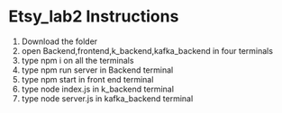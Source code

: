 # Etsy_lab2 Instructions

1. Download the folder
2. open Backend,frontend,k_backend,kafka_backend in four terminals
3. type npm i on all the terminals
4. type npm run server in Backend terminal
5. type npm start in front end terminal
6. type node index.js in k_backend terminal
7. type node server.js in kafka_backend terminal
